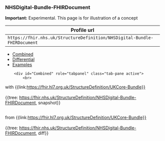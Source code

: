 ### NHSDigital-Bundle-FHIRDocument

  <div markdown="span" class="alert alert-warning" role="alert"><i class="fa fa-warning"></i><b> Important:</b> Experimental. This page is for illustration of a concept</div>

| Profile url |
|--
| `https://fhir.nhs.uk/StructureDefinition/NHSDigital-Bundle-FHIRDocument` | 

<div class="nhsd-!t-margin-bottom-6">
    <ul class="nav nav-tabs" role="tablist">
        <li role="presentation"  class="active">
            <a href="#Combined" role="tab" data-toggle="tab">Combined</a>
        </li>
        <li role="presentation">
            <a href="#Differential" role="tab" data-toggle="tab">Differential</a>
        </li>
        <li role="presentation">
            <a href="#Examples" role="tab" data-toggle="tab">Examples</a>
        </li>
    </ul>
    <div class="tab-content snippet">
       
        <div id="Combined" role="tabpanel" class="tab-pane active">
            <br>
  with {{link:https://fhir.hl7.org.uk/StructureDefinition/UKCore-Bundle}} <br><br>
  {{tree: https://fhir.nhs.uk/StructureDefinition/NHSDigital-Bundle-FHIRDocument, snapshot}}
        </div>
         <div id="Differential" role="tabpanel" class="tab-pane">
            <br>
 from {{link:https://fhir.hl7.org.uk/StructureDefinition/UKCore-Bundle}} <br><br>
  {{tree: https://fhir.nhs.uk/StructureDefinition/NHSDigital-Bundle-FHIRDocument, diff}}
        </div>
<div id="Examples"  class="tab-pane">


</div>
</div>